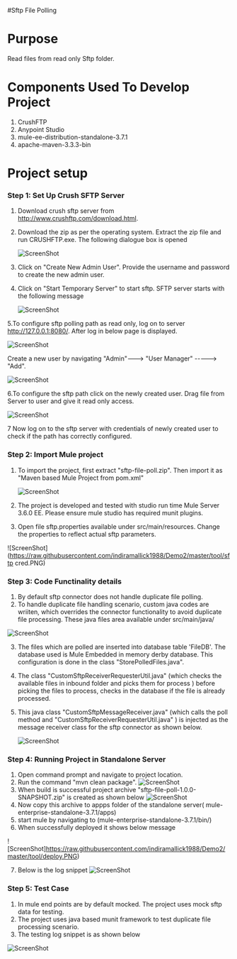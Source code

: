 #Sftp File Polling

Purpose
=======

Read files from read only Sftp folder.

Components Used To Develop Project
==================================

1. CrushFTP
2. Anypoint Studio
3. mule-ee-distribution-standalone-3.7.1
4. apache-maven-3.3.3-bin

Project setup
==============

### Step 1: Set Up Crush SFTP Server

1. Download crush sftp server from <a href="http://www.crushftp.com/download.html"> http://www.crushftp.com/download.html.
2. Download the zip as per the operating system.
   Extract the zip file and run CRUSHFTP.exe. The following dialogue box is opened
 
    ![ScreenShot](https://raw.githubusercontent.com/indiramallick1988/Demo2/master/tool/crushftpexe.PNG)

3. Click on "Create New Admin User". Provide the username and password to create the new admin user.
4. Click on "Start Temporary Server" to start sftp. SFTP server starts with the following message

   ![ScreenShot](https://raw.githubusercontent.com/indiramallick1988/Demo2/master/tool/serverstarted1.PNG)

5.To configure sftp polling path as read only, log on to server <a href="http://127.0.0.1:8080/"> http://127.0.0.1:8080/.
  After log in below page is displayed.

![ScreenShot](https://raw.githubusercontent.com/indiramallick1988/Demo2/master/tool/admin.PNG)
  
  Create a new user by navigating "Admin"---> "User Manager" -----> "Add".
  
  ![ScreenShot](https://raw.githubusercontent.com/indiramallick1988/Demo2/master/tool/usermanager1.png)
  
6.To configure the sftp path click on the newly created user. Drag file from Server to user and give it read only access.

  ![ScreenShot](https://raw.githubusercontent.com/indiramallick1988/Demo2/master/tool/sftp%20path%20conf1.PNG)

7 Now log on to the sftp server with credentials of newly created user to check if the path has correctly configured.
 
### Step 2: Import Mule project

1. To import the project, first extract "sftp-file-poll.zip". Then import it as "Maven based Mule Project from pom.xml"

    ![ScreenShot](https://raw.githubusercontent.com/indiramallick1988/Demo2/master/tool/projectimport.PNG)
    
2. The project is developed and tested with studio run time Mule Server 3.6.0 EE. Please ensure mule studio has required munit plugins.
3. Open file sftp.properties available under src/main/resources. Change the properties to reflect actual sftp parameters.
    
![ScreenShot](https://raw.githubusercontent.com/indiramallick1988/Demo2/master/tool/sftp cred.PNG)

### Step 3: Code Functinality details

1. By default sftp connector does not handle duplicate file polling. 
2. To handle duplicate file handling scenario, custom java codes are wriiten, which overrides the connector functionality to avoid duplicate file processing. These java files area available under src/main/java/ 
 
  ![ScreenShot](https://raw.githubusercontent.com/indiramallick1988/Demo2/master/tool/javacode.png)

3. The files which are polled are inserted into database table 'FileDB'. The database used is Mule Embedded in memory derby database. This configuration is done in the class "StorePolledFiles.java". 
4. The class "CustomSftpReceiverRequesterUtil.java" (which checks the available files in inbound folder and picks them for process ) before picking the files to process, checks in the database if the file is already processed.
5. This java class "CustomSftpMessageReceiver.java" (which calls the poll method and "CustomSftpReceiverRequesterUtil.java" ) is injected as the message receiver class for the sftp connector as shown below.

    ![ScreenShot](https://raw.githubusercontent.com/indiramallick1988/Demo2/master/tool/Capture.PNG)


### Step 4: Running Project in Standalone Server

1. Open command prompt and navigate to project location.
2. Run the command "mvn clean package".
 ![ScreenShot](https://raw.githubusercontent.com/indiramallick1988/Demo2/master/tool/buildscreen.PNG)
3. When build is successful project archive "sftp-file-poll-1.0.0-SNAPSHOT.zip" is created as shown below
 ![ScreenShot](https://raw.githubusercontent.com/indiramallick1988/Demo2/master/tool/target.png)
4. Now copy this archive to appps folder of the standalone server( mule-enterprise-standalone-3.7.1/apps)
5. start mule by navigating to (mule-enterprise-standalone-3.7.1/bin/)
6. When successfully deployed it shows below message 

![ScreenShot]https://raw.githubusercontent.com/indiramallick1988/Demo2/master/tool/deploy.PNG) 

7. Below is the log snippet
![ScreenShot](https://raw.githubusercontent.com/indiramallick1988/Demo2/master/tool/logsnippet.png) 

### Step 5: Test Case

1. In mule end points are by default mocked. The project uses mock sftp data for testing.
2. The project uses java based munit framework to test duplicate file processing scenario.
3. The testing log snippet is as shown below

![ScreenShot](https://raw.githubusercontent.com/indiramallick1988/Demo2/master/tool/junit.PNG) 
